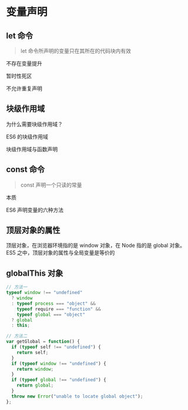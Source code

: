 # 变量声明

## let 命令

> let 命令所声明的变量只在其所在的代码块内有效

不存在变量提升

暂时性死区

不允许重复声明

## 块级作用域

为什么需要块级作用域？

ES6 的块级作用域

块级作用域与函数声明

## const 命令

> const 声明一个只读的常量

本质

ES6 声明变量的六种方法

## 顶层对象的属性

顶层对象，在浏览器环境指的是 window 对象，在 Node 指的是 global 对象。ES5 之中，顶层对象的属性与全局变量是等价的

## globalThis 对象

```js
// 方法一
typeof window !== "undefined"
  ? window
  : typeof process === "object" &&
    typeof require === "function" &&
    typeof global === "object"
  ? global
  : this;

// 方法二
var getGlobal = function() {
  if (typeof self !== "undefined") {
    return self;
  }
  if (typeof window !== "undefined") {
    return window;
  }
  if (typeof global !== "undefined") {
    return global;
  }
  throw new Error("unable to locate global object");
};
```
